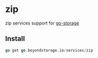 # zip

zip services support for [go-storage](https://github.com/beyondstorage/go-storage)

## Install

```go
go get go.beyondstorage.io/services/zip
```
